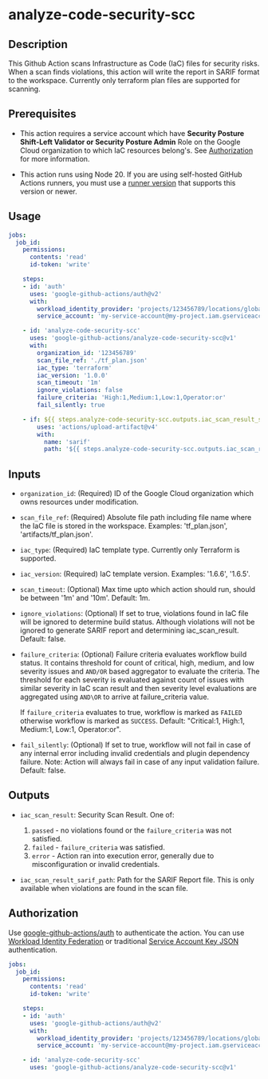 # analyze-code-security-scc

## Description

This Github Action scans Infrastructure as Code (IaC) files for security risks. When a scan finds violations, this action will write the report in SARIF format to the workspace.
Currently only terraform plan files are supported for scanning.

## Prerequisites

-   This action requires a service account which have **Security Posture
    Shift-Left Validator or Security Posture Admin** Role on the Google Cloud
    organization to which IaC resources belong's. See
    [Authorization](#authorization) for more information.

-   This action runs using Node 20. If you are using self-hosted GitHub Actions
    runners, you must use a [runner
    version](https://github.com/actions/virtual-environments) that supports this
    version or newer.

## Usage

```yaml
jobs:
  job_id:
    permissions:
      contents: 'read'
      id-token: 'write'

    steps:
    - id: 'auth'
      uses: 'google-github-actions/auth@v2'
      with:
        workload_identity_provider: 'projects/123456789/locations/global/workloadIdentityPools/my-pool/providers/my-provider'
        service_account: 'my-service-account@my-project.iam.gserviceaccount.com'

    - id: 'analyze-code-security-scc'
      uses: 'google-github-actions/analyze-code-security-scc@v1'
      with:
        organization_id: '123456789'
        scan_file_ref: './tf_plan.json'
        iac_type: 'terraform'
        iac_version: '1.0.0'
        scan_timeout: '1m'
        ignore_violations: false
        failure_criteria: 'High:1,Medium:1,Low:1,Operator:or'
        fail_silently: true

    - if: ${{ steps.analyze-code-security-scc.outputs.iac_scan_result_sarif_path != '' }}
        uses: 'actions/upload-artifact@v4'
        with:
          name: 'sarif'
          path: '${{ steps.analyze-code-security-scc.outputs.iac_scan_result_sarif_path }}'
```

## Inputs

-   `organization_id`: (Required) ID of the Google Cloud organization which owns
    resources under modification.

-   `scan_file_ref`: (Required) Absolute file path including file name where the
    IaC file is stored in the workspace. Examples: 'tf_plan.json',
    'artifacts/tf_plan.json'.

-   `iac_type`: (Required) IaC template type. Currently only Terraform is
    supported.

-   `iac_version`: (Required) IaC template version. Examples: '1.6.6', '1.6.5'.

-   `scan_timeout`: (Optional) Max time upto which action should run, should be
    between '1m' and '10m'. Default: 1m.

-   `ignore_violations`: (Optional) If set to true, violations found in IaC file
    will be ignored to determine build status. Although violations will not be
    ignored to generate SARIF report and determining iac_scan_result. Default:
    false.

-   `failure_criteria`: (Optional) Failure criteria evaluates workflow build
    status. It contains threshold for count of critical, high, medium, and low
    severity issues and `AND/OR` based aggregator to evaluate the criteria. The
    threshold for each severity is evaluated against count of issues with
    similar severity in IaC scan result and then severity level evaluations are
    aggregated using `AND\OR` to arrive at failure_criteria value.

    If `failure_criteria` evaluates to true, workflow is marked as `FAILED` otherwise workflow is marked as `SUCCESS`. Default: "Critical:1, High:1, Medium:1, Low:1, Operator:or".

-   `fail_silently`: (Optional) If set to true, workflow will not fail in case
    of any internal error including invalid credentials and plugin dependency
    failure. Note: Action will always fail in case of any input validation
    failure. Default: false.

## Outputs

-   `iac_scan_result`: Security Scan Result. One of:

    1.  `passed` - no violations found or the `failure_criteria` was not
        satisfied.
    2.  `failed` - `failure_criteria` was satisfied.
    3.  `error` - Action ran into execution error, generally due to
        misconfiguration or invalid credentials.

-   `iac_scan_result_sarif_path`: Path for the SARIF Report file. This is only
    available when violations are found in the scan file.

## Authorization

Use [google-github-actions/auth](https://github.com/google-github-actions/auth)
to authenticate the action. You can use [Workload Identity Federation][wif] or
traditional [Service Account Key JSON][sa] authentication.

```yaml
jobs:
  job_id:
    permissions:
      contents: 'read'
      id-token: 'write'

    steps:
    - id: 'auth'
      uses: 'google-github-actions/auth@v2'
      with:
        workload_identity_provider: 'projects/123456789/locations/global/workloadIdentityPools/my-pool/providers/my-provider'
        service_account: 'my-service-account@my-project.iam.gserviceaccount.com'

    - id: 'analyze-code-security-scc'
      uses: 'google-github-actions/analyze-code-security-scc@v1'
```

[sa]: https://cloud.google.com/iam/docs/creating-managing-service-accounts
[wif]: https://cloud.google.com/iam/docs/workload-identity-federation
